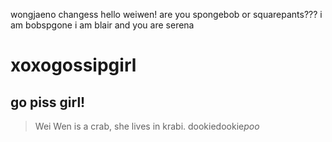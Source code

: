 wongjaeno changess
hello
weiwen!
are you spongebob or squarepants???
i am bobspgone
i am blair and you are serena 
# xoxogossipgirl
## go piss girl!
> Wei Wen is a crab, she lives in krabi. dookiedookie*poo*
